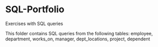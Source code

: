 # SQL-Portfolio
Exercises with SQL queries

This folder contains SQL queries from the following tables: employee, department, works_on, manager, dept_locations, project, dependent


